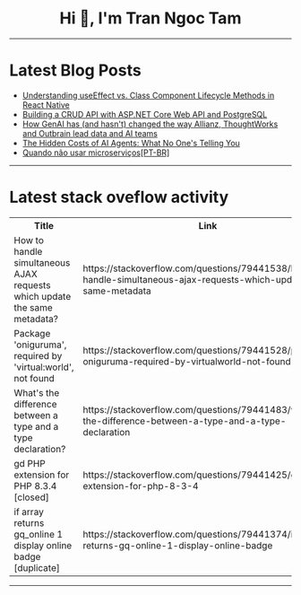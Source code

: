 <h1 align="center">Hi 👋, I'm Tran Ngoc Tam</h1>

---

# Latest Blog Posts 
<!-- BLOG-POST-LIST:START -->
- [Understanding useEffect vs. Class Component Lifecycle Methods in React Native](https://dev.to/amitkumar13/understanding-useeffect-vs-class-component-lifecycle-methods-in-react-native-25o4)
- [Building a CRUD API with ASP.NET Core Web API and PostgreSQL](https://dev.to/olymahmud/building-a-crud-api-with-aspnet-core-web-api-and-postgresql-p5f)
- [How GenAI has &lpar;and hasn&#39;t&rpar; changed the way Allianz, ThoughtWorks and Outbrain lead data and AI teams](https://dev.to/mkdev/how-genai-has-and-hasnt-changed-the-way-allianz-thoughtworks-and-outbrain-lead-data-and-ai-teams-3h4c)
- [The Hidden Costs of AI Agents: What No One&#39;s Telling You](https://dev.to/hamza4600/the-hidden-costs-of-ai-agents-what-no-ones-telling-you-51d4)
- [Quando não usar microserviços[PT-BR]](https://dev.to/andredarcie/quando-nao-usar-microservicospt-br-4him)
<!-- BLOG-POST-LIST:END -->

---

# Latest stack oveflow activity
<table>
  <tr><th>Title</th><th>Link</th></tr>
  <!-- STACKOVERFLOW:START --><tr><td>How to handle simultaneous AJAX requests which update the same metadata?</td><td>https://stackoverflow.com/questions/79441538/how-to-handle-simultaneous-ajax-requests-which-update-the-same-metadata</td></tr><tr><td>Package &#39;oniguruma&#39;, required by &#39;virtual:world&#39;, not found</td><td>https://stackoverflow.com/questions/79441528/package-oniguruma-required-by-virtualworld-not-found</td></tr><tr><td>What&#39;s the difference between a type and a type declaration?</td><td>https://stackoverflow.com/questions/79441483/whats-the-difference-between-a-type-and-a-type-declaration</td></tr><tr><td>gd PHP extension for PHP 8.3.4 [closed]</td><td>https://stackoverflow.com/questions/79441425/gd-php-extension-for-php-8-3-4</td></tr><tr><td>if array returns gq_online 1 display online badge [duplicate]</td><td>https://stackoverflow.com/questions/79441374/if-array-returns-gq-online-1-display-online-badge</td></tr><!-- STACKOVERFLOW:END -->
</table>

---


